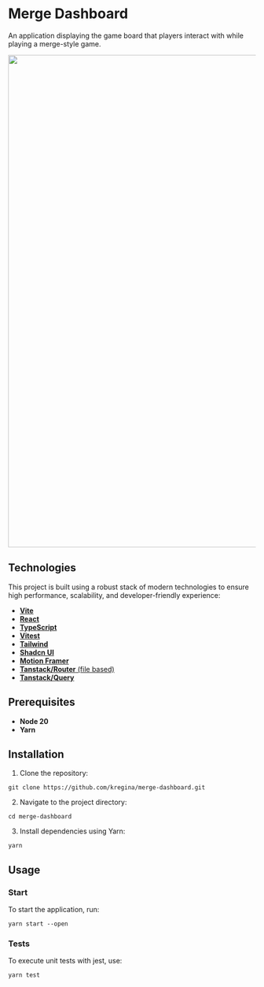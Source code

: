 # Merge Dashboard

An application displaying the game board that players interact with while playing a merge-style game.

<img src="./merge-dashboard.gif" width="1000" />

## Technologies

This project is built using a robust stack of modern technologies to ensure high performance, scalability, and developer-friendly experience:

- [**Vite**](https://vitejs.dev/)
- [**React**](https://react.dev/)
- [**TypeScript**](https://www.typescriptlang.org/)
- [**Vitest**](https://vitest.dev/)
- [**Tailwind**](https://tailwindcss.com/)
- [**Shadcn UI**](https://ui.shadcn.com/)
- [**Motion Framer**](https://www.framer.com/)
- [**Tanstack/Router** (file based)](https://tanstack.com/router/latest)
- [**Tanstack/Query**](https://tanstack.com/query/latest)

## Prerequisites

- **Node 20**
- **Yarn**

## Installation

1. Clone the repository:

```
git clone https://github.com/kregina/merge-dashboard.git
```

2. Navigate to the project directory:

```
cd merge-dashboard
```

3. Install dependencies using Yarn:

```
yarn
```

## Usage

### Start

To start the application, run:

```
yarn start --open
```

### Tests

To execute unit tests with jest, use:

```
yarn test
```
